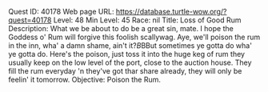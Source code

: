 Quest ID: 40178
Web page URL: https://database.turtle-wow.org/?quest=40178
Level: 48
Min Level: 45
Race: nil
Title: Loss of Good Rum
Description: What we be about to do be a great sin, mate. I hope the Goddess o' Rum will forgive this foolish scallywag. Aye, we'll poison the rum in the inn, wha' a damn shame, ain't it?$B$BBut sometimes ye gotta do wha' ye gotta do. Here's the poison, just toss it into the huge keg of rum they usually keep on the low level of the port, close to the auction house. They fill the rum everyday 'n they've got thar share already, they will only be feelin' it tomorrow.
Objective: Poison the Rum.
